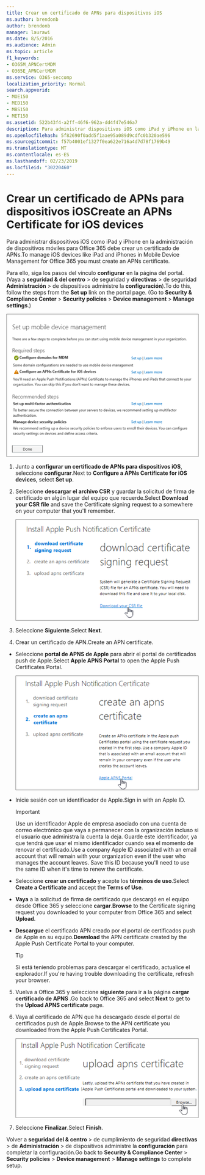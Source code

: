 ```yaml
---
title: Crear un certificado de APNs para dispositivos iOS
ms.author: brendonb
author: brendonb
manager: laurawi
ms.date: 8/5/2016
ms.audience: Admin
ms.topic: article
f1_keywords:
- O365M_APNCertMDM
- O365E_APNCertMDM
ms.service: O365-seccomp
localization_priority: Normal
search.appverid:
- MOE150
- MED150
- MBS150
- MET150
ms.assetid: 522b43f4-a2ff-46f6-962a-dd4f47e546a7
description: Para administrar dispositivos iOS como iPad y iPhone en la administración de dispositivos móviles para Office 365, siga estos pasos para crear primero un certificado de APNs.
ms.openlocfilehash: 5f82690f0add5f1aae95a089d9cdfc0b320ae596
ms.sourcegitcommit: f57b4001ef1327f0ea622e716a4d7d78f1769b49
ms.translationtype: MT
ms.contentlocale: es-ES
ms.lasthandoff: 02/23/2019
ms.locfileid: "30220460"
---
```

# <a name="create-an-apns-certificate-for-ios-devices"></a><span data-ttu-id="c9d86-103">Crear un certificado de APNs para dispositivos iOS</span><span class="sxs-lookup"><span data-stu-id="c9d86-103">Create an APNs Certificate for iOS devices</span></span>

 <span data-ttu-id="c9d86-104">Para administrar dispositivos iOS como iPad y iPhone en la administración de dispositivos móviles para Office 365 debe crear un certificado de APNs.</span><span class="sxs-lookup"><span data-stu-id="c9d86-104">To manage iOS devices like iPad and iPhones in Mobile Device Management for Office 365 you must create an APNs certificate.</span></span> 
  
<span data-ttu-id="c9d86-p101">Para ello, siga los pasos del vínculo **configurar** en la página del portal. (Vaya a **seguridad &amp; del centro** \> de seguridad y **directivas** \> de seguridad **Administración** \> de dispositivos administre la **configuración**).</span><span class="sxs-lookup"><span data-stu-id="c9d86-p101">To do this, follow the steps from the **Set up** link on the portal page. (Go to **Security &amp; Compliance Center** \> **Security policies** \> **Device management** \> **Manage settings**.)</span></span>
  
![Configurar los pasos necesarios y recomendados para la administración de dispositivos móviles](media/d71e3c76-b6b9-4549-ade6-cbfab846d908.png)
  
1. <span data-ttu-id="c9d86-108">Junto a **configurar un certificado de APNs para dispositivos iOS**, seleccione **configurar**.</span><span class="sxs-lookup"><span data-stu-id="c9d86-108">Next to **Configure a APNs Certificate for iOS devices**, select **Set up**.</span></span>
    
2. <span data-ttu-id="c9d86-109">Seleccione **descargar el archivo CSR** y guardar la solicitud de firma de certificado en algún lugar del equipo que recuerde.</span><span class="sxs-lookup"><span data-stu-id="c9d86-109">Select **Download your CSR file** and save the Certificate signing request to a somewhere on your computer that you'll remember.</span></span> 
    
    ![Cuadro de diálogo instalar certificado APN](media/03aa8a24-e95c-4077-9b6b-ef76a86bafd7.png)
  
3. <span data-ttu-id="c9d86-111">Seleccione **Siguiente**.</span><span class="sxs-lookup"><span data-stu-id="c9d86-111">Select **Next**.</span></span>
    
4. <span data-ttu-id="c9d86-112">Crear un certificado de APN.</span><span class="sxs-lookup"><span data-stu-id="c9d86-112">Create an APN certificate.</span></span>
    
  - <span data-ttu-id="c9d86-113">Seleccione **portal de APNS de Apple** para abrir el portal de certificados push de Apple.</span><span class="sxs-lookup"><span data-stu-id="c9d86-113">Select **Apple APNS Portal** to open the Apple Push Certificates Portal.</span></span> 
    
    ![Instalar el cuadro de diálogo de certificado de notificación de APN con el portal de APNS de Apple seleccionado](media/ce19f53c-f44a-470b-baf3-9278dfda2ba5.png)
  
  - <span data-ttu-id="c9d86-115">Inicie sesión con un identificador de Apple.</span><span class="sxs-lookup"><span data-stu-id="c9d86-115">Sign in with an Apple ID.</span></span>
    
    > [!IMPORTANT]
    > <span data-ttu-id="c9d86-p102">Use un identificador Apple de empresa asociado con una cuenta de correo electrónico que vaya a permanecer con la organización incluso si el usuario que administra la cuenta la deja. Guarde este identificador, ya que tendrá que usar el mismo identificador cuando sea el momento de renovar el certificado.</span><span class="sxs-lookup"><span data-stu-id="c9d86-p102">Use a company Apple ID associated with an email account that will remain with your organization even if the user who manages the account leaves. Save this ID because you'll need to use the same ID when it's time to renew the certificate.</span></span> 
  
  - <span data-ttu-id="c9d86-118">Seleccione **crear un certificado** y acepte los **términos de uso**.</span><span class="sxs-lookup"><span data-stu-id="c9d86-118">Select **Create a Certificate** and accept the **Terms of Use**.</span></span>
    
  - <span data-ttu-id="c9d86-119">**Vaya** a la solicitud de firma de certificado que descargó en el equipo desde Office 365 y seleccione **cargar**.</span><span class="sxs-lookup"><span data-stu-id="c9d86-119">**Browse** to the Certificate signing request you downloaded to your computer from Office 365 and select **Upload**.</span></span>
    
  - <span data-ttu-id="c9d86-120">**Descargue** el certificado APN creado por el portal de certificados push de Apple en su equipo.</span><span class="sxs-lookup"><span data-stu-id="c9d86-120">**Download** the APN certificate created by the Apple Push Certificate Portal to your computer.</span></span> 
    
    > [!TIP]
    > <span data-ttu-id="c9d86-121">Si está teniendo problemas para descargar el certificado, actualice el explorador.</span><span class="sxs-lookup"><span data-stu-id="c9d86-121">If you're having trouble downloading the certificate, refresh your browser.</span></span> 
  
5. <span data-ttu-id="c9d86-122">Vuelva a Office 365 y seleccione **siguiente** para ir a la página **cargar certificado de APNS** .</span><span class="sxs-lookup"><span data-stu-id="c9d86-122">Go back to Office 365 and select **Next** to get to the **Upload APNS certificate** page.</span></span> 
    
6. <span data-ttu-id="c9d86-123">Vaya al certificado de APN que ha descargado desde el portal de certificados push de Apple.</span><span class="sxs-lookup"><span data-stu-id="c9d86-123">Browse to the APN certificate you downloaded from the Apple Push Certificates Portal.</span></span>
    
    ![Haga clic en el botón Examinar para seleccionar el certificado de APNS que ha descargado de Apple.](media/afe2849d-af23-4c55-9009-d8f25edaf6c0.png)
  
7. <span data-ttu-id="c9d86-125">Seleccione **Finalizar**.</span><span class="sxs-lookup"><span data-stu-id="c9d86-125">Select **Finish**.</span></span>
    
<span data-ttu-id="c9d86-126">Volver a **seguridad del &amp; centro** \> de cumplimiento de seguridad **directivas** \> de **Administración** \> de dispositivos administre la **configuración** para completar la configuración.</span><span class="sxs-lookup"><span data-stu-id="c9d86-126">Go back to **Security &amp; Compliance Center** \> **Security policies** \> **Device management** \> **Manage settings** to complete setup.</span></span> 
  

